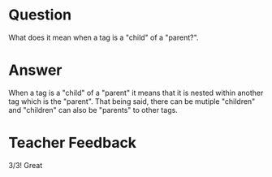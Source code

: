 # Question
What does it mean when a tag is a "child" of a "parent?".

# Answer
When a tag is a "child" of a "parent" it means that it is nested within another tag which is the "parent". That being said, there can be mutiple "children" and "children" can also be "parents" to other tags.

# Teacher Feedback
3/3! Great